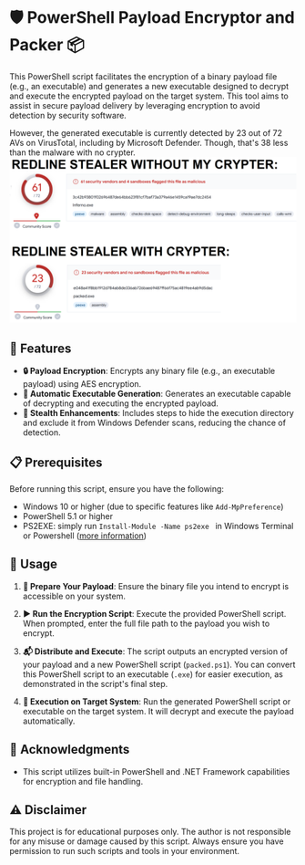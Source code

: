 # 🛡 PowerShell Payload Encryptor and Packer 📦

This PowerShell script facilitates the encryption of a binary payload file (e.g., an executable) and generates a new executable designed to decrypt and execute the encrypted payload on the target system. This tool aims to assist in secure payload delivery by leveraging encryption to avoid detection by security software.

However, the generated executable is currently detected by 23 out of 72 AVs on VirusTotal, including by Microsoft Defender. Though, that's 38 less than the malware with no crypter.
![VirusTotal Screenshot](virustotal.png)



## 🌟 Features

- **🔒 Payload Encryption**: Encrypts any binary file (e.g., an executable payload) using AES encryption.
- **📄 Automatic Executable Generation**: Generates an executable capable of decrypting and executing the encrypted payload.
- **👻 Stealth Enhancements**: Includes steps to hide the execution directory and exclude it from Windows Defender scans, reducing the chance of detection.

## 📋 Prerequisites

Before running this script, ensure you have the following:

- Windows 10 or higher (due to specific features like `Add-MpPreference`)
- PowerShell 5.1 or higher
- PS2EXE: simply run `Install-Module -Name ps2exe ` in Windows Terminal or Powershell ([more information](https://www.powershellgallery.com/packages/ps2exe/1.0.13))

## 🚀 Usage

1. **📁 Prepare Your Payload**: Ensure the binary file you intend to encrypt is accessible on your system.

2. **▶️ Run the Encryption Script**: Execute the provided PowerShell script. When prompted, enter the full file path to the payload you wish to encrypt.

3. **📬 Distribute and Execute**: The script outputs an encrypted version of your payload and a new PowerShell script (`packed.ps1`). You can convert this PowerShell script to an executable (`.exe`) for easier execution, as demonstrated in the script's final step.

4. **🎯 Execution on Target System**: Run the generated PowerShell script or executable on the target system. It will decrypt and execute the payload automatically.

## 💖 Acknowledgments

- This script utilizes built-in PowerShell and .NET Framework capabilities for encryption and file handling.

## ⚠️ Disclaimer

This project is for educational purposes only. The author is not responsible for any misuse or damage caused by this script. Always ensure you have permission to run such scripts and tools in your environment.

